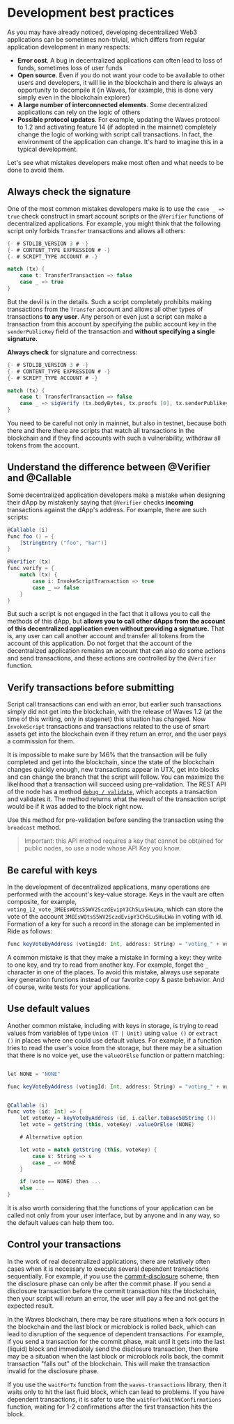 # Development best practices

As you may have already noticed, developing decentralized Web3 applications can be sometimes non-trivial, which differs from regular application development in many respects:

- **Error cost**. A bug in decentralized applications can often lead to loss of funds, sometimes loss of user funds
- **Open source**. Even if you do not want your code to be available to other users and developers, it will lie in the blockchain and there is always an opportunity to decompile it (in Waves, for example, this is done very simply even in the blockchain explorer)
- **A large number of interconnected elements**. Some decentralized applications can rely on the logic of others
- **Possible protocol updates**. For example, updating the Waves protocol to 1.2 and activating feature 14 (if adopted in the mainnet) completely change the logic of working with script call transactions. In fact, the environment of the application can change. It's hard to imagine this in a typical development.

Let's see what mistakes developers make most often and what needs to be done to avoid them.

## Always check the signature

One of the most common mistakes developers make is to use the `case _ => true` check construct in smart account scripts or the `@Verifier` functions of decentralized applications. For example, you might think that the following script only forbids `Transfer` transactions and allows all others:

``` scala
{- # STDLIB_VERSION 3 # -}
{- # CONTENT_TYPE EXPRESSION # -}
{- # SCRIPT_TYPE ACCOUNT # -}

match (tx) {
    case t: TransferTransaction => false
    case _ => true
}
```

But the devil is in the details. Such a script completely prohibits making transactions from the `Transfer` account and allows all other types of transactions **to any user**. Any person or even just a script can make a transaction from this account by specifying the public account key in the `senderPublicKey` field of the transaction and **without specifying a single signature.**

**Always check** for signature and correctness:

``` scala
{- # STDLIB_VERSION 3 # -}
{- # CONTENT_TYPE EXPRESSION # -}
{- # SCRIPT_TYPE ACCOUNT # -}

match (tx) {
    case t: TransferTransaction => false
    case _ => sigVerify (tx.bodyBytes, tx.proofs [0], tx.senderPublikey)
}
```

You need to be careful not only in mainnet, but also in testnet, because both there and there there are scripts that watch all transactions in the blockchain and if they find accounts with such a vulnerability, withdraw all tokens from the account.

## Understand the difference between @Verifier and @Callable

Some decentralized application developers make a mistake when designing their dApp by mistakenly saying that `@Verifier` checks **incoming** transactions against the dApp's address. For example, there are such scripts:

``` scala
@Callable (i)
func foo () = {
    [StringEntry ("foo", "bar")]
}

@Verifier (tx)
func verify = {
    match (tx) {
        case i: InvokeScriptTransaction => true
        case _ => false
    }
}
```

But such a script is not engaged in the fact that it allows you to call the methods of this dApp, but **allows you to call other dApps from the account of this decentralized application even without providing a signature.** That is, any user can call another account and transfer all tokens from the account of this application. Do not forget that the account of the decentralized application remains an account that can also do some actions and send transactions, and these actions are controlled by the `@Verifier` function.

## Verify transactions before submitting

Script call transactions can end with an error, but earlier such transactions simply did not get into the blockchain, with the release of Waves 1.2 (at the time of this writing, only in stagenet) this situation has changed. Now `InvokeScript` transactions and transactions related to the use of smart assets get into the blockchain even if they return an error, and the user pays a commission for them.

It is impossible to make sure by 146% that the transaction will be fully completed and get into the blockchain, since the state of the blockchain changes quickly enough, new transactions appear in UTX, get into blocks and can change the branch that the script will follow. You can maximize the likelihood that a transaction will succeed using pre-validation. The REST API of the node has a method [`debug / validate`](https://nodes.wavesplatform.com/api-docs/index.html#/debug/validate), which accepts a transaction and validates it. The method returns what the result of the transaction script would be if it was added to the block right now.

Use this method for pre-validation before sending the transaction using the `broadcast` method.

> Important: this API method requires a key that cannot be obtained for public nodes, so use a node whose API Key you know.

## Be careful with keys

In the development of decentralized applications, many operations are performed with the account's key-value storage. Keys in the vault are often composite, for example, `voting_12_vote_3MEEsWQtsS5WV2SczdEvipY3Ch5LuSHuLWa`, which can store the vote of the account `3MEEsWQtsS5WV2SczdEvipY3Ch5LuSHuLWa` in voting with id. Formation of a key for such a record in the storage can be implemented in Ride as follows:

``` scala
func keyVoteByAddress (votingId: Int, address: String) = "voting_" + votingId + "_vote_" + address
```

A common mistake is that they make a mistake in forming a key: they write to one key, and try to read from another key. For example, forget the `_` character in one of the places. To avoid this mistake, always use separate key generation functions instead of our favorite copy & paste behavior. And of course, write tests for your applications.

## Use default values

Another common mistake, including with keys in storage, is trying to read values ​​from variables of type `Union (T | Unit)` using `value ()` or `extract ()` in places where one could use default values. For example, if a function tries to read the user's voice from the storage, but there may be a situation that there is no voice yet, use the `valueOrElse` function or pattern matching:

``` scala

let NONE = "NONE"

func keyVoteByAddress (votingId: Int, address: String) = "voting_" + votingId + "_vote_" + address


@Callable (i)
func vote (id: Int) => {
    let voteKey = keyVoteByAddress (id, i.caller.toBase58String ())
    let vote = getString (this, voteKey) .valueOrElse (NONE)

    # Alternative option

    let vote = match getString (this, voteKey) {
        case s: String => s
        case _ => NONE
    }

    if (vote == NONE) then ...
    else ...
}
```

It is also worth considering that the functions of your application can be called not only from your user interface, but by anyone and in any way, so the default values ​​can help them too.

## Control your transactions

In the work of real decentralized applications, there are relatively often cases when it is necessary to execute several dependent transactions sequentially. For example, if you use the [commit-disclosure](https://en.wikipedia.org/wiki/Commitment_scheme) scheme, then the disclosure phase can only be after the commit phase. If you send a disclosure transaction before the commit transaction hits the blockchain, then your script will return an error, the user will pay a fee and not get the expected result.

In the Waves blockchain, there may be rare situations when a fork occurs in the blockchain and the last block or microblock is rolled back, which can lead to disruption of the sequence of dependent transactions. For example, if you send a transaction for the commit phase, wait until it gets into the last (liquid) block and immediately send the disclosure transaction, then there may be a situation when the last block or microblock rolls back, the commit transaction "falls out" of the blockchain. This will make the transaction invalid for the disclosure phase.

If you use the `waitForTx` function from the `waves-transactions` library, then it waits only to hit the last fluid block, which can lead to problems. If you have dependent transactions, it is safer to use the `waitForTxWithNConfirmations` function, waiting for 1-2 confirmations after the first transaction hits the block.
